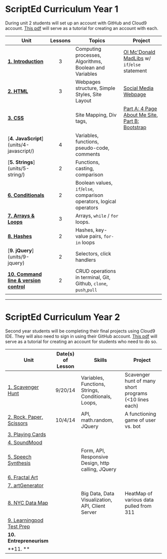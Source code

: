 ScriptEd Curriculum Year 1
===================
During unit 2 students will set up an account with GitHub and Cloud9 account. [This pdf](gitHubCloud9Setup/Cloud9GitHubSetup.pdf) will serve as a tutorial for creating an account with each. 

| Unit  | Lessons | Topics | Project |
|-------|:-------:|------|--------------|
| [**1. Introduction**](units/1-introduction/)| 3 | Computing processes, Algorithms, Boolean and Variables | [Ol Mc'Donald MadLibs](units/1-introduction/lessons/3-variablesLogic) w/ `if`/`else` statement | N/A |
| [**2. HTML**](units/2-HTML/)| 3 | Webpages structure, Simple Styles, Site Layout |[Social Media Webpage](units/2-HTML/lessons/4-project/README.md)   |
| [**3. CSS**](units/3-CSS/)|  | Site Mapping, Div tags,  | [Part A: 4 Page About Me Site](units/3-CSS/lessons/2-pagesStyles),   [Part B: Bootstrap](units/3-CSS/lessons/project-part-b)  | 
| [**4. JavaScript**] (units/4-javascript/) | 4 | Variables, functions, pseudo-code, comments |  | 
| [**5. Strings**] (units/5-string/) | 2  | Functions, casting, comparison |  | 
| [**6. Conditionals**](units/6-conditional/) | 2  | Boolean values, `if`/`else`, comparison operators, logical operators | | 
| [**7. Arrays & Loops**](units/7-array-loop/) | 3  | Arrays, `while` / `for` loops. | | 
| [**8. Hashes**](units/8-hash) | 2  | Hashes, key-value pairs, `for-in` loops  |  | 
| [**9. jQuery**] (units/9-jquery)| 2 | Selectors, click handlers |  |
| [**10. Command line & version control**](units/10-commandline-versioncontrol) | 2  | CRUD operations in terminal, Git, Github, `clone`, `push`,`pull` |   
  
 
---

ScriptEd Curriculum Year 2
=========================
Second year students will be completing their final projects using Cloud9 IDE. They will also need to sign in using their GitHub account. [This pdf](gitHubCloud9Setup/Cloud9GitHubSetup.pdf) will serve as a tutorial for creating an account for students who need to do so. 

| Unit  | Date(s) of Lesson | Skills | Project | 
|-------|:-------:|------|--------------|
| [1. Scavenger Hunt](unitsYear2/1-JShunt)| 9/20/14 | Variables, Functions, Strings, Conditionals, Loops, | Scavenger hunt of many short programs (<10 lines each) |
| [2. Rock, Paper, Scissors](unitsYear2/2-RPS)| 10/4/14 | API, math.random, JQuery | A functioning game of user vs. bot |
| [3. Playing Cards](unitsYear2/3-playingCards)|  |  |  | 
| [4. SoundMood](unitsYear2/4-soundMood) |  |  |  | 
| [5. Speech Synthesis](unitsYear2/5-speechSynthesis) |   | Form, API, Responsive Design, http calling, JQuery |  | 
| [6. Fractal Art](unitsYear2/6-fractalArt)|   |  | | 
| [7. artGenerator](unitsYear2/7-artGenerator) |   |  | | 
| [8. NYC Data Map](unitsYear2/8-dataMap) |   | Big Data, Data Visualization, API, Client Server  | HeatMap of various data pulled from 311 | 
| [9. Learningpod Test Prep](unitsYear2/9-learningpod) |   |   |  | 
| **10. Entrepreneurism** |  |  |  |
| **11. ** |   | | 
